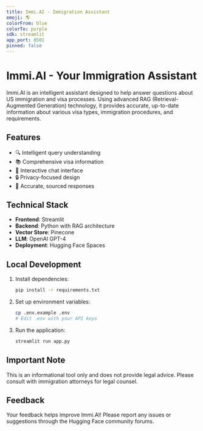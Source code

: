 ```yaml
---
title: Immi.AI - Immigration Assistant
emoji: 🌎
colorFrom: blue
colorTo: purple
sdk: streamlit
app_port: 8501
pinned: false
---
```


# Immi.AI - Your Immigration Assistant

Immi.AI is an intelligent assistant designed to help answer questions about US immigration and visa processes. Using advanced RAG (Retrieval-Augmented Generation) technology, it provides accurate, up-to-date information about various visa types, immigration procedures, and requirements.

## Features

- 🔍 Intelligent query understanding
- 📚 Comprehensive visa information
- 💬 Interactive chat interface
- 🔒 Privacy-focused design
- 🎯 Accurate, sourced responses

## Technical Stack

- **Frontend**: Streamlit
- **Backend**: Python with RAG architecture
- **Vector Store**: Pinecone
- **LLM**: OpenAI GPT-4
- **Deployment**: Hugging Face Spaces

## Local Development

1. Install dependencies:
   ```bash
   pip install -r requirements.txt
   ```

2. Set up environment variables:
   ```bash
   cp .env.example .env
   # Edit .env with your API keys
   ```

3. Run the application:
   ```bash
   streamlit run app.py
   ```

## Important Note

This is an informational tool only and does not provide legal advice. Please consult with immigration attorneys for legal counsel.

## Feedback

Your feedback helps improve Immi.AI! Please report any issues or suggestions through the Hugging Face community forums.
